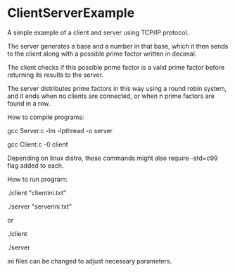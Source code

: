 # ClientServerExample
A simple example of a client and server using TCP/IP protocol.

The server generates a base and a number in that base, which it then sends to the client along with a possible prime factor written in decimal.

The client checks if this possible prime factor is a valid prime factor before returning its results to the server. 

The server distributes prime factors in this way using a round robin system, and it ends when no clients are connected, or when n prime factors are found in a row.

How to compile programs:

gcc Server.c -lm -lpthread -o server

gcc Client.c -0 client

Depending on linux distro, these commands might also require -std=c99 flag added to each.


How to run program:

./client "clientini.txt"

./server "serverini.txt"

or

./client

./server

ini files can be changed to adjust necessary parameters.
